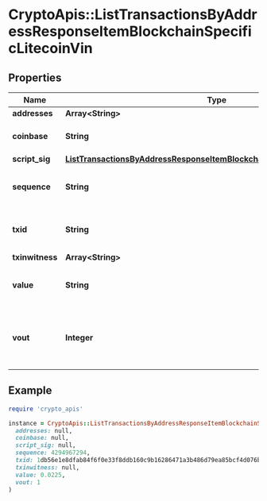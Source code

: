# CryptoApis::ListTransactionsByAddressResponseItemBlockchainSpecificLitecoinVin

## Properties

| Name | Type | Description | Notes |
| ---- | ---- | ----------- | ----- |
| **addresses** | **Array&lt;String&gt;** |  |  |
| **coinbase** | **String** | Represents the coinbase hex. | [optional] |
| **script_sig** | [**ListTransactionsByAddressResponseItemBlockchainSpecificLitecoinScriptSig**](ListTransactionsByAddressResponseItemBlockchainSpecificLitecoinScriptSig.md) |  |  |
| **sequence** | **String** | Represents the script sequence number. |  |
| **txid** | **String** | Represents the reference transaction identifier. |  |
| **txinwitness** | **Array&lt;String&gt;** |  |  |
| **value** | **String** | Represents the sent/received amount. | [optional] |
| **vout** | **Integer** | Defines the vout of the transaction output, i.e. which output to spend. | [optional] |

## Example

```ruby
require 'crypto_apis'

instance = CryptoApis::ListTransactionsByAddressResponseItemBlockchainSpecificLitecoinVin.new(
  addresses: null,
  coinbase: null,
  script_sig: null,
  sequence: 4294967294,
  txid: 1db56e1e8dfab84f6f0e33f8ddb160c9b16286471a3b486d79ea85bcf4d076b2,
  txinwitness: null,
  value: 0.0225,
  vout: 1
)
```

